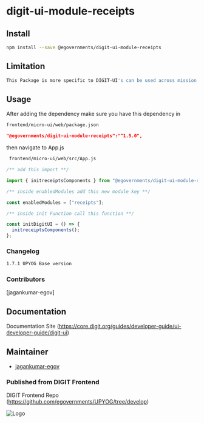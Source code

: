 
# digit-ui-module-receipts

## Install

```bash
npm install --save @egovernments/digit-ui-module-receipts
```

## Limitation

```bash
This Package is more specific to DIGIT-UI's can be used across mission's
```

## Usage

After adding the dependency make sure you have this dependency in

```bash
frontend/micro-ui/web/package.json
```

```json
"@egovernments/digit-ui-module-receipts":"^1.5.0",
```

then navigate to App.js

```bash
 frontend/micro-ui/web/src/App.js
```


```jsx
/** add this import **/

import { initreceiptsComponents } from "@egovernments/digit-ui-module-receipts";

/** inside enabledModules add this new module key **/

const enabledModules = ["receipts"];

/** inside init Function call this function **/

const initDigitUI = () => {
  initreceiptsComponents();
};
```




### Changelog

```bash
1.7.1 UPYOG Base version
```

### Contributors

[jagankumar-egov] 

## Documentation

Documentation Site (https://core.digit.org/guides/developer-guide/ui-developer-guide/digit-ui)

## Maintainer

- [jagankumar-egov](https://www.github.com/jagankumar-egov)


### Published from DIGIT Frontend 
DIGIT Frontend Repo (https://github.com/egovernments/UPYOG/tree/develop)


![Logo](https://s3.ap-south-1.amazonaws.com/works-dev-asset/mseva-white-logo.png)